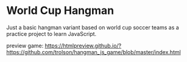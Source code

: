 # World Cup Hangman

Just a basic hangman variant based on world cup soccer teams as a practice project to learn JavaScript.

preview game: https://htmlpreview.github.io/?https://github.com/trolson/hangman_js_game/blob/master/index.html
